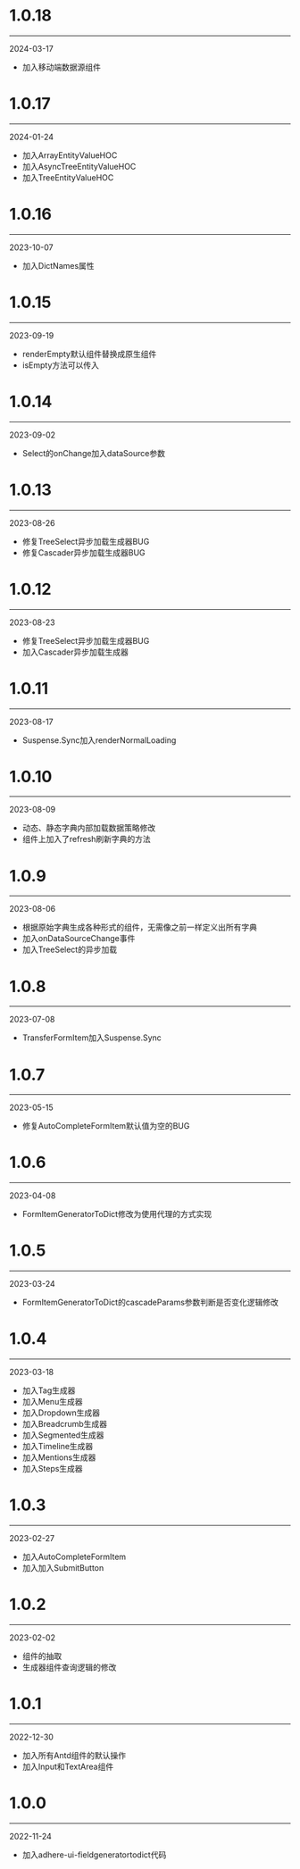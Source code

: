 # 1.0.18

***

2024-03-17

* 加入移动端数据源组件

# 1.0.17

***

2024-01-24

* 加入ArrayEntityValueHOC
* 加入AsyncTreeEntityValueHOC
* 加入TreeEntityValueHOC

# 1.0.16

***

2023-10-07

* 加入DictNames属性

# 1.0.15

***

2023-09-19

* renderEmpty默认组件替换成原生组件
* isEmpty方法可以传入

# 1.0.14

***

2023-09-02

* Select的onChange加入dataSource参数

# 1.0.13

***

2023-08-26

* 修复TreeSelect异步加载生成器BUG
* 修复Cascader异步加载生成器BUG

# 1.0.12

***

2023-08-23

* 修复TreeSelect异步加载生成器BUG
* 加入Cascader异步加载生成器

# 1.0.11

***

2023-08-17

* Suspense.Sync加入renderNormalLoading

# 1.0.10

***

2023-08-09

* 动态、静态字典内部加载数据策略修改
* 组件上加入了refresh刷新字典的方法

# 1.0.9

***

2023-08-06

* 根据原始字典生成各种形式的组件，无需像之前一样定义出所有字典
* 加入onDataSourceChange事件
* 加入TreeSelect的异步加载

# 1.0.8

***

2023-07-08

* TransferFormItem加入Suspense.Sync

# 1.0.7

***

2023-05-15

* 修复AutoCompleteFormItem默认值为空的BUG

# 1.0.6

***

2023-04-08

* FormItemGeneratorToDict修改为使用代理的方式实现

# 1.0.5

***

2023-03-24

* FormItemGeneratorToDict的cascadeParams参数判断是否变化逻辑修改

# 1.0.4

***

2023-03-18

* 加入Tag生成器
* 加入Menu生成器
* 加入Dropdown生成器
* 加入Breadcrumb生成器
* 加入Segmented生成器
* 加入Timeline生成器
* 加入Mentions生成器
* 加入Steps生成器

# 1.0.3

***

2023-02-27

* 加入AutoCompleteFormItem
* 加入加入SubmitButton

# 1.0.2

***

2023-02-02

* 组件的抽取
* 生成器组件查询逻辑的修改

# 1.0.1

***

2022-12-30

* 加入所有Antd组件的默认操作
* 加入Input和TextArea组件

# 1.0.0

***

2022-11-24

* 加入adhere-ui-fieldgeneratortodict代码
